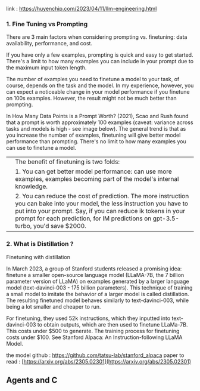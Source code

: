 link : https://huyenchip.com/2023/04/11/llm-engineering.html


### 1. Fine Tuning vs Prompting

There are 3 main factors when considering prompting vs. finetuning: data availability, performance, and cost.

If you have only a few examples, prompting is quick and easy to get started. There's a limit to how many examples you can include in your prompt due to the maximum input token length.

The number of examples you need to finetune a model to your task, of course, depends on the task and the model. In my experience, however, you can expect a noticeable change in your model performance if you finetune on 100s examples. However, the result might not be much better than prompting.

In How Many Data Points is a Prompt Worth? (2021), Scao and Rush found that a prompt is worth approximately 100 examples (caveat: variance across tasks and models is high - see image below). The general trend is that as you increase the number of examples, finetuning will give better model performance than prompting. There's no limit to how many examples you can use to finetune a model.

|   |   |
|---|---|
||The benefit of finetuning is two folds:|
||1. You can get better model performance: can use more examples, examples becoming part of the model's internal knowledge.|
||2. You can reduce the cost of prediction. The more instruction you can bake into your model, the less instruction you have to put into your prompt. Say, if you can reduce ik tokens in your prompt for each prediction, for IM predictions on gpt-3.5-turbo, you'd save $2000.|


### 2.  What is Distillation ?

Finetuning with distillation

In March 2023, a group of Stanford students released a promising idea: finetune a smaller open-source language model (LLaMA-7B, the 7 billion parameter version of LLaMA) on examples generated by a larger language model (text-davinci-003 - 175 billion parameters). This technique of training a small model to imitate the behavior of a larger model is called distillation. The resulting finetuned model behaves similarly to text-davinci-003, while being a lot smaller and cheaper to run.

For finetuning, they used 52k instructions, which they inputted into text-davinci-003 to obtain outputs, which are then used to finetune LLaMa-7B. This costs under $500 to generate. The training process for finetuning costs under $100. See Stanford Alpaca: An Instruction-following LLaMA Model.

the model github : https://github.com/tatsu-lab/stanford_alpaca
paper to read : [https://arxiv.org/abs/2305.02301](https://arxiv.org/abs/2305.02301)

## Agents and C

